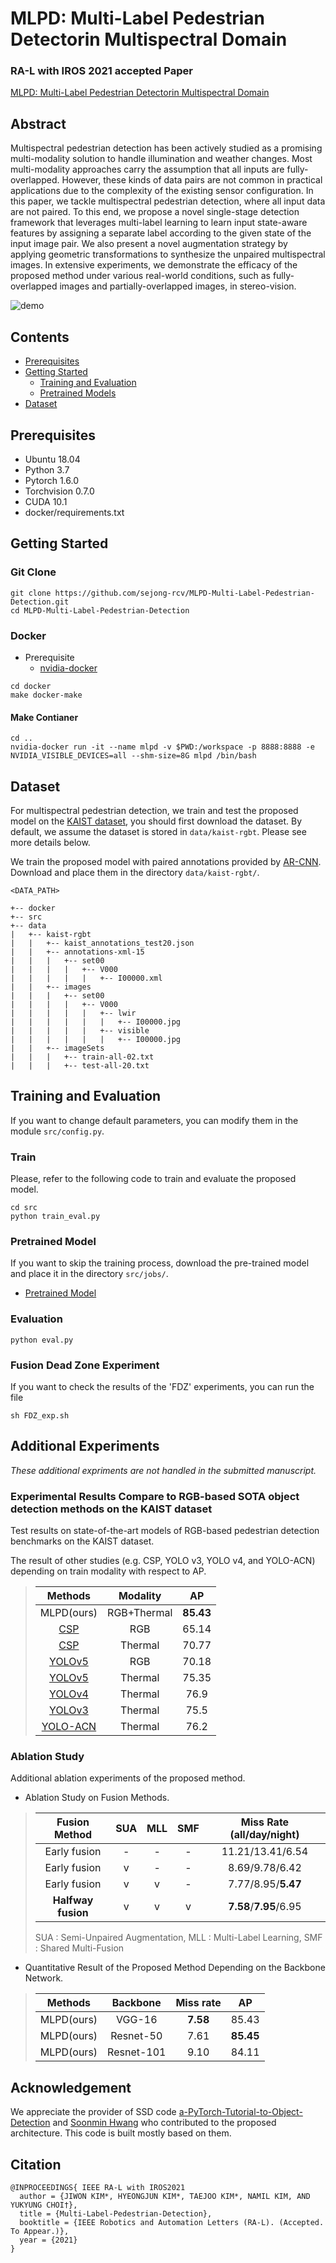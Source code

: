 # MLPD: Multi-Label Pedestrian Detectorin Multispectral Domain
### RA-L with IROS 2021 accepted Paper
[MLPD: Multi-Label Pedestrian Detectorin Multispectral Domain](./MLPD/MLPD.pdf)

## Abstract     
Multispectral pedestrian detection has been actively studied as a promising multi-modality solution to handle illumination and weather changes. Most multi-modality approaches carry the assumption that all inputs are fully-overlapped. However, these kinds of data pairs are not common in practical applications due to the complexity of the existing sensor configuration. In this paper, we tackle multispectral pedestrian detection, where all input data are 
not paired. To this end, we propose a novel single-stage detection framework that leverages multi-label learning to learn input state-aware features by assigning a separate label according to the given state of the input image pair. We also present a novel augmentation strategy
by applying geometric transformations to synthesize the unpaired multispectral images. In extensive experiments, we demonstrate the efficacy of the proposed method under various real-world conditions, such as fully-overlapped images and partially-overlapped images, in stereo-vision.

![demo](./video.gif)

## Contents

- [Prerequisites](#Prerequisites)
- [Getting Started](#Getting-Started)
  - [Training and Evaluation](#Training-and-Evaluation)
  - [Pretrained Models](#Pretrained-Models)
- [Dataset](#Dataset)

## Prerequisites

- Ubuntu 18.04
- Python 3.7
- Pytorch 1.6.0
- Torchvision 0.7.0
- CUDA 10.1
- docker/requirements.txt

## Getting Started

### Git Clone

```
git clone https://github.com/sejong-rcv/MLPD-Multi-Label-Pedestrian-Detection.git
cd MLPD-Multi-Label-Pedestrian-Detection
```

### Docker

- Prerequisite
  - [nvidia-docker](https://github.com/NVIDIA/nvidia-docker)

```
cd docker
make docker-make
```

#### Make Contianer

```
cd ..
nvidia-docker run -it --name mlpd -v $PWD:/workspace -p 8888:8888 -e NVIDIA_VISIBLE_DEVICES=all --shm-size=8G mlpd /bin/bash
```


## Dataset

For multispectral pedestrian detection, we train and test the proposed model on the [KAIST dataset](https://github.com/SoonminHwang/rgbt-ped-detection), you should first download the dataset. By default, we assume the dataset is stored in `data/kaist-rgbt`. Please see more details below.

We train the proposed model with paired annotations provided by [AR-CNN](https://github.com/luzhang16/AR-CNN).
Download and place them in the directory `data/kaist-rgbt/`.

``` 
<DATA_PATH>

+-- docker
+-- src
+-- data
|   +-- kaist-rgbt
|   |   +-- kaist_annotations_test20.json
|   |   +-- annotations-xml-15
|   |   |   +-- set00
|   |   |   |   +-- V000
|   |   |   |   |   +-- I00000.xml
|   |   +-- images
|   |   |   +-- set00
|   |   |   |   +-- V000
|   |   |   |   |   +-- lwir
|   |   |   |   |   |   +-- I00000.jpg
|   |   |   |   |   +-- visible
|   |   |   |   |   |   +-- I00000.jpg
|   |   +-- imageSets
|   |   |   +-- train-all-02.txt
|   |   |   +-- test-all-20.txt

```

## Training and Evaluation

If you want to change default parameters, you can modify them in the module `src/config.py`.

### Train
Please, refer to the following code to train and evaluate the proposed model.
```
cd src
python train_eval.py
```

### Pretrained Model
If you want to skip the training process, download the pre-trained model and place it in the directory `src/jobs/`.

- [Pretrained Model](https://drive.google.com/file/d/1smXP4xpSDYC8cL_bbT9-E2aywROLlC2v/view?usp=sharing)

### Evaluation
`python eval.py`

### Fusion Dead Zone Experiment
If you want to check the results of the 'FDZ' experiments, you can run the file

`sh FDZ_exp.sh`


## Additional Experiments
*These additional expriments are not handled in the submitted manuscript.*

### Experimental Results Compare to RGB-based SOTA object detection methods on the KAIST dataset
Test results on state-of-the-art models of RGB-based pedestrian detection benchmarks on the KAIST dataset.

The result of other studies (e.g. CSP, YOLO v3, YOLO v4, and YOLO-ACN) depending on train modality with respect to AP.

> | Methods | Modality |   AP  |
> |:-------:|:--------------:|:-----:|
> |   MLPD(ours)  |   RGB+Thermal  | **85.43** |
>|   [CSP](https://openaccess.thecvf.com/content_CVPR_2019/html/Liu_High-Level_Semantic_Feature_Detection_A_New_Perspective_for_Pedestrian_Detection_CVPR_2019_paper.html)   |       RGB      | 65.14 |
> |   [CSP](https://openaccess.thecvf.com/content_CVPR_2019/html/Liu_High-Level_Semantic_Feature_Detection_A_New_Perspective_for_Pedestrian_Detection_CVPR_2019_paper.html)   |     Thermal    | 70.77 |
> |  [YOLOv5](https://github.com/ultralytics/yolov5) |       RGB      | 70.18 |
> |  [YOLOv5](https://github.com/ultralytics/yolov5) |     Thermal    | 75.35 |
> |  [YOLOv4](https://arxiv.org/abs/2004.10934v1) |     Thermal    | 76.9 |
> |  [YOLOv3](https://arxiv.org/abs/1804.02767v1) |     Thermal    | 75.5  |
> |  [YOLO-ACN](https://ieeexplore.ieee.org/abstract/document/9303478) |     Thermal    | 76.2 |


### Ablation Study
Additional ablation experiments of the proposed method.

- Ablation Study on Fusion Methods.
>
>| Fusion Method   | SUA | MLL | SMF |  Miss Rate (all/day/night)  | 
>|:---------------:|:---:|:---:|:---:|:-----------:| 
>|  Early fusion   |  -  |  -  |  -  | 11.21/13.41/6.54     |
>|  Early fusion   |  v  |  -  |  -  | 8.69/9.78/6.42            |
>|  Early fusion   |  v  |  v  |  -  | 7.77/8.95/**5.47**            |
>|  **Halfway fusion** |  v  |  v  |  v  | **7.58**/**7.95**/6.95            |
>
> SUA : Semi-Unpaired Augmentation,
> MLL : Multi-Label Learning, 
> SMF : Shared Multi-Fusion

- Quantitative Result of the Proposed Method Depending on the Backbone Network.

> | Methods | Backbone |  Miss rate  |   AP  |
> |:-------:|:--------------:|:-----:|:-----:| 
> |   MLPD(ours)  |  VGG-16 | **7.58** | 85.43 |
> |   MLPD(ours)  |   Resnet-50  | 7.61 | **85.45** |
> |   MLPD(ours)  |   Resnet-101  | 9.10 | 84.11 |

## Acknowledgement
We appreciate the provider of SSD code [a-PyTorch-Tutorial-to-Object-Detection](https://github.com/sgrvinod/a-PyTorch-Tutorial-to-Object-Detection) and [Soonmin Hwang](https://github.com/SoonminHwang) who contributed to the proposed architecture. This code is built mostly based on them.

## Citation

```
@INPROCEEDINGS{ IEEE RA-L with IROS2021
  author = {JIWON KIM*, HYEONGJUN KIM*, TAEJOO KIM*, NAMIL KIM, AND YUKYUNG CHOI†},
  title = {Multi-Label-Pedestrian-Detection},
  booktitle = {IEEE Robotics and Automation Letters (RA-L). (Accepted. To Appear.)},
  year = {2021}
}
```

